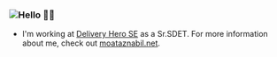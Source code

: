 ### ![Hello 👋🏻](https://github.com/moatazeldebsy/moatazeldebsy/blob/master/about.png)


- I'm working at [Delivery Hero SE](https://www.deliveryhero.com/) as a Sr.SDET. For more information about me,
check out [moataznabil.net](http://moataznabil.net/).
